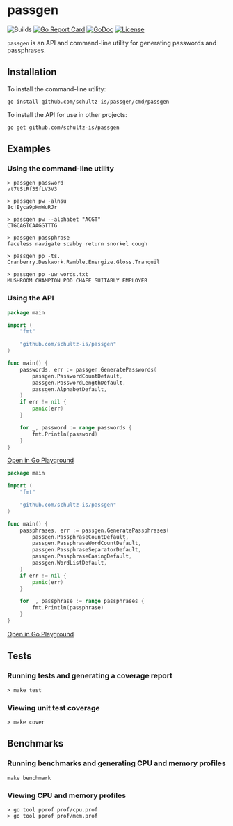 # passgen

![Builds](https://github.com/schultz-is/passgen/workflows/CI/badge.svg)
[![Go Report Card](https://goreportcard.com/badge/github.com/schultz-is/passgen)](https://goreportcard.com/report/github.com/schultz-is/passgen)
[![GoDoc](https://godoc.org/github.com/schultz-is/passgen?status.svg)](https://pkg.go.dev/github.com/schultz-is/passgen)
[![License](https://img.shields.io/github/license/schultz-is/passgen)](./LICENSE)

`passgen` is an API and command-line utility for generating passwords and passphrases.

## Installation

To install the command-line utility:
```console
go install github.com/schultz-is/passgen/cmd/passgen
```

To install the API for use in other projects:
```console
go get github.com/schultz-is/passgen
```

## Examples

### Using the command-line utility
```console
> passgen password
vt7tStRf3SfLV3V3
```

```console
> passgen pw -alnsu
Bc!Eyca9pHmWuRJr
```

```console
> passgen pw --alphabet "ACGT"
CTGCAGTCAAGGTTTG
```

```console
> passgen passphrase
faceless navigate scabby return snorkel cough
```

```console
> passgen pp -ts.
Cranberry.Deskwork.Ramble.Energize.Gloss.Tranquil
```

```console
> passgen pp -uw words.txt
MUSHROOM CHAMPION POD CHAFE SUITABLY EMPLOYER
```

### Using the API
```go
package main

import (
	"fmt"

	"github.com/schultz-is/passgen"
)

func main() {
	passwords, err := passgen.GeneratePasswords(
		passgen.PasswordCountDefault,
		passgen.PasswordLengthDefault,
		passgen.AlphabetDefault,
	)
	if err != nil {
		panic(err)
	}

	for _, password := range passwords {
		fmt.Println(password)
	}
}
```
[Open in Go Playground](https://play.golang.org/p/H45Sord6t0v)

```go
package main

import (
	"fmt"

	"github.com/schultz-is/passgen"
)

func main() {
	passphrases, err := passgen.GeneratePassphrases(
		passgen.PassphraseCountDefault,
		passgen.PassphraseWordCountDefault,
		passgen.PassphraseSeparatorDefault,
		passgen.PassphraseCasingDefault,
		passgen.WordListDefault,
	)
	if err != nil {
		panic(err)
	}

	for _, passphrase := range passphrases {
		fmt.Println(passphrase)
	}
}
```
[Open in Go Playground](https://play.golang.org/p/I-t1GM0QjUy)

## Tests

### Running tests and generating a coverage report
```console
> make test
```

### Viewing unit test coverage
```console
> make cover
```

## Benchmarks

### Running benchmarks and generating CPU and memory profiles
```console
make benchmark
```

### Viewing CPU and memory profiles
```console
> go tool pprof prof/cpu.prof
> go tool pprof prof/mem.prof
```
